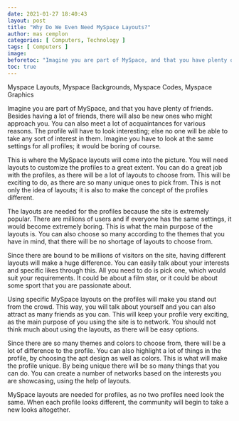 ```yaml
---
date: 2021-01-27 18:40:43
layout: post
title: "Why Do We Even Need MySpace Layouts?"
author: mas cemplon
categories: [ Computers, Technology ]
tags: [ Computers ]
image:
beforetoc: "Imagine you are part of MySpace, and that you have plenty of friends. Besides having a lot of friends, there will also be new ones who might approach you.."
toc: true
---
```

Myspace Layouts, Myspace Backgrounds, Myspace Codes, Myspace Graphics


Imagine you are part of MySpace, and that you have plenty of friends. Besides having a lot of friends, there will also be new ones who might approach you. You can also meet a lot of acquaintances for various reasons. The profile will have to look interesting; else no one will be able to take any sort of interest in them. Imagine you have to look at the same settings for all profiles; it would be boring of course.

This is where the MySpace layouts will come into the picture. You will need layouts to customize the profiles to a great extent. You can do a great job with the profiles, as there will be a lot of layouts to choose from. This will be exciting to do, as there are so many unique ones to pick from. This is not only the idea of layouts; it is also to make the concept of the profiles different.

The layouts are needed for the profiles because the site is extremely popular. There are millions of users and if everyone has the same settings, it would become extremely boring. This is what the main purpose of the layouts is. You can also choose so many according to the themes that you have in mind, that there will be no shortage of layouts to choose from.

Since there are bound to be millions of visitors on the site, having different layouts will make a huge difference. You can easily talk about your interests and specific likes through this. All you need to do is pick one, which would suit your requirements. It could be about a film star, or it could be about some sport that you are passionate about.

Using specific MySpace layouts on the profiles will make you stand out from the crowd. This way, you will talk about yourself and you can also attract as many friends as you can. This will keep your profile very exciting, as the main purpose of you using the site is to network. You should not think much about using the layouts, as there will be easy options.

Since there are so many themes and colors to choose from, there will be a lot of difference to the profile. You can also highlight a lot of things in the profile, by choosing the apt design as well as colors. This is what will make the profile unique. By being unique there will be so many things that you can do. You can create a number of networks based on the interests you are showcasing, using the help of layouts.

MySpace layouts are needed for profiles, as no two profiles need look the same. When each profile looks different, the community will begin to take a new looks altogether.

